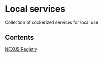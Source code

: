 # Local services
Collection of dockerized services for local use

## Contents
[NEXUS Registry](nexus/README.md)